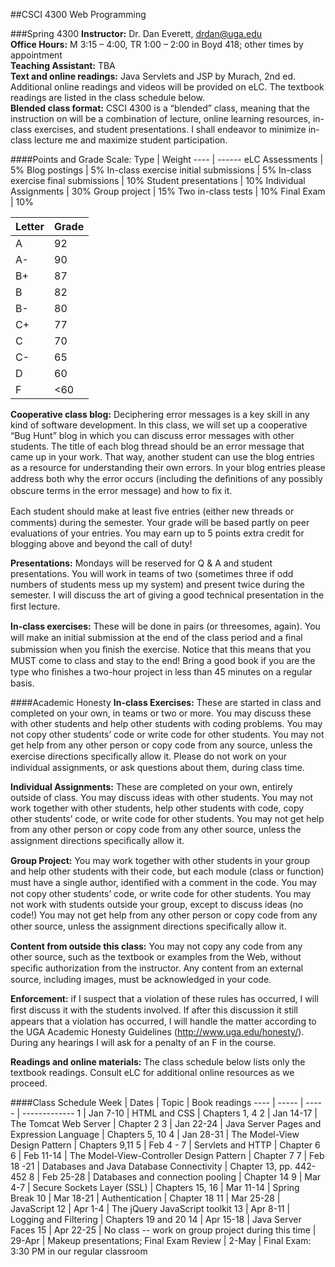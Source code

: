 ##CSCI 4300 Web Programming

###Spring 4300
**Instructor:** Dr. Dan Everett, drdan@uga.edu  
**Office Hours:** M 3:15 – 4:00, TR 1:00 – 2:00 in Boyd 418; other times by appointment  
**Teaching Assistant:** TBA  
**Text and online readings:** Java Servlets and JSP by Murach, 2nd ed. Additional online readings and videos will be provided on eLC. The textbook readings are listed in the class schedule below.  
**Blended class format:** CSCI 4300 is a “blended” class, meaning that the instruction on will be a combination of lecture, online learning resources, in-class exercises, and student presentations. I shall endeavor to minimize in-class lecture me and maximize student participation.

####Points and Grade Scale:
Type | Weight
---- | ------
eLC Assessments | 5%
Blog postings | 5%
In-class exercise initial submissions | 5%
In-class exercise final submissions | 10%
Student presentations | 10%
Individual Assignments | 30%
Group project | 15%
Two in-class tests | 10%
Final Exam | 10%

Letter | Grade
------ | -----
A | 92
A- | 90
B+ | 87
B | 82
B- | 80
C+ | 77
C | 70
C- | 65
D | 60
F | <60


**Cooperative class blog:** Deciphering error messages is a key skill in any kind of software development. In this class, we will set up a cooperative “Bug Hunt” blog in which you can discuss error messages with other students.  The title of each blog thread should be an error message that came up in your work. That way, another student can use the blog entries as a resource for understanding their own errors. In your blog entries please address both
why the error occurs (including the deﬁnitions of any possibly obscure terms in the error message) and how to ﬁx it.

Each student should make at least ﬁve entries (either new threads or comments) during the semester. Your grade will be based partly on peer evaluations of your entries. You may earn up to 5 points extra credit for blogging above and beyond the call of duty!

**Presentations:** Mondays will be reserved for Q & A and student presentations. You will work in teams of two (sometimes three if odd numbers of students mess up my system) and present twice during the semester. I will discuss the art of giving a good technical presentation in the ﬁrst lecture.

**In-class exercises:** These will be done in pairs (or threesomes, again). You will make an initial submission at the end of the class period and a ﬁnal submission when you ﬁnish the exercise. Notice that this means that you MUST come to class and stay to the end! Bring a good book if you are the type who ﬁnishes a two-hour project in less than 45 minutes on a regular basis.

####Academic Honesty
**In-class Exercises:** These are started in class and completed on your own, in teams or two or more. You may discuss these with other students and help other students with coding problems. You may not copy other students’ code or write code for other students.  You may not get help from any other person or copy code from any source, unless the exercise directions speciﬁcally allow it. Please do not work on your individual assignments, or ask questions about them, during class time.

**Individual Assignments:** These are completed on your own, entirely outside of class. You may discuss ideas with other students. You may not work together with other students, help other students with code, copy other students’ code, or write code for other students. You may not get help from any other person or copy code from any other source, unless the assignment directions speciﬁcally allow it.

**Group Project:** You may work together with other students in your group and help other students with their code, but each module (class or function) must have a single author, identiﬁed with  a comment in the code. You may not copy other students’ code, or write code for other students. You may not work with students outside your group, except to discuss ideas (no code!) You may not get help from any other person or copy code from any other source, unless the assignment directions speciﬁcally allow it.

**Content from outside this class:** You may not copy any code from any other source, such as the textbook or examples from the Web, without speciﬁc authorization from the instructor. Any content from an external source, including images, must be acknowledged in your code.

**Enforcement:** if I suspect that a violation of these rules has occurred, I will ﬁrst discuss it with the students involved. If after this discussion it still appears that a violation has occurred, I will handle the matter according to the UGA Academic Honesty Guidelines (http://www.uga.edu/honesty/). During any hearings I will ask for a penalty of an F in the course.


**Readings and online materials:** The class schedule below lists only the textbook readings. Consult eLC for additional online resources as we proceed.

####Class Schedule
Week | Dates | Topic | Book readings
---- | ----- | ----- | -------------
1 | Jan 7-10 | HTML and CSS | Chapters 1, 4
2 | Jan 14-17 | The Tomcat Web Server | Chapter 2
3 | Jan 22-24 | Java Server Pages and Expression Language | Chapters 5, 10
4 | Jan 28-31 | The Model-View Design Pattern | Chapters 9,11
5 | Feb 4 - 7 | Servlets and HTTP | Chapter 6
6 | Feb 11-14 | The Model-View-Controller Design Pattern | Chapter 7
7 | Feb 18 -21 | Databases and Java Database Connectivity | Chapter 13, pp. 442-452
8 | Feb 25-28 | Databases and connection pooling | Chapter 14
9 | Mar 4-7 | Secure Sockets Layer (SSL) | Chapters 15, 16
 | Mar 11-14 | Spring Break
10 | Mar 18-21 | Authentication | Chapter 18
11 | Mar 25-28 | JavaScript
12 | Apr 1-4 | The jQuery JavaScript toolkit
13 | Apr 8-11 | Logging and Filtering | Chapters 19 and 20
14 | Apr 15-18 | Java Server Faces
15 | Apr 22-25 | No class -- work on group project during this time
 | 29-Apr | Makeup presentations; Final Exam Review
 | 2-May | Final Exam: 3:30 PM in our regular classroom










